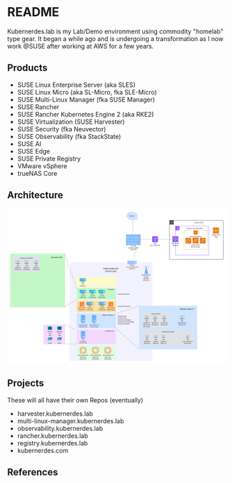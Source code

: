 # README

Kubernerdes.lab is my Lab/Demo environment using commodity "homelab" type gear.  It began a while ago and is undergoing a transformation as I now work @SUSE after working at AWS for a few years.

## Products

* SUSE Linux Enterprise Server (aka SLES)
* SUSE Linux Micro (aka SL-Micro, fka SLE-Micro)
* SUSE Multi-Linux Manager (fka SUSE Manager)
* SUSE Rancher
* SUSE Rancher Kubernetes Engine 2 (aka RKE2)
* SUSE Virtualization (SUSE Harvester)
* SUSE Security (fka Neuvector)
* SUSE Observability (fka StackState)
* SUSE AI 
* SUSE Edge
* SUSE Private Registry 
* VMware vSphere 
* trueNAS Core

## Architecture
![High-Level Architecture](./Images/kubernerdes.lab.png)

## Projects

These will all have their own Repos (eventually)

* harvester.kubernerdes.lab
* multi-linux-manager.kubernerdes.lab
* observability.kubernerdes.lab
* rancher.kubernerdes.lab
* registry.kubernerdes.lab
* kubernerdes.com

## References
